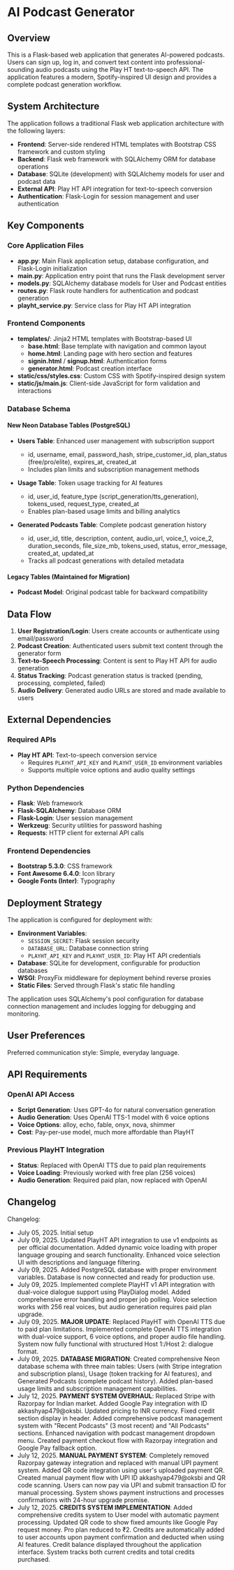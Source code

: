 # AI Podcast Generator

## Overview

This is a Flask-based web application that generates AI-powered podcasts. Users can sign up, log in, and convert text content into professional-sounding audio podcasts using the Play HT text-to-speech API. The application features a modern, Spotify-inspired UI design and provides a complete podcast generation workflow.

## System Architecture

The application follows a traditional Flask web application architecture with the following layers:

- **Frontend**: Server-side rendered HTML templates with Bootstrap CSS framework and custom styling
- **Backend**: Flask web framework with SQLAlchemy ORM for database operations
- **Database**: SQLite (development) with SQLAlchemy models for user and podcast data
- **External API**: Play HT API integration for text-to-speech conversion
- **Authentication**: Flask-Login for session management and user authentication

## Key Components

### Core Application Files
- **app.py**: Main Flask application setup, database configuration, and Flask-Login initialization
- **main.py**: Application entry point that runs the Flask development server
- **models.py**: SQLAlchemy database models for User and Podcast entities
- **routes.py**: Flask route handlers for authentication and podcast generation
- **playht_service.py**: Service class for Play HT API integration

### Frontend Components
- **templates/**: Jinja2 HTML templates with Bootstrap-based UI
  - **base.html**: Base template with navigation and common layout
  - **home.html**: Landing page with hero section and features
  - **signin.html** / **signup.html**: Authentication forms
  - **generator.html**: Podcast creation interface
- **static/css/styles.css**: Custom CSS with Spotify-inspired design system
- **static/js/main.js**: Client-side JavaScript for form validation and interactions

### Database Schema

#### New Neon Database Tables (PostgreSQL)
- **Users Table**: Enhanced user management with subscription support
  - id, username, email, password_hash, stripe_customer_id, plan_status (free/pro/elite), expires_at, created_at
  - Includes plan limits and subscription management methods

- **Usage Table**: Token usage tracking for AI features
  - id, user_id, feature_type (script_generation/tts_generation), tokens_used, request_type, created_at
  - Enables plan-based usage limits and billing analytics

- **Generated Podcasts Table**: Complete podcast generation history
  - id, user_id, title, description, content, audio_url, voice_1, voice_2, duration_seconds, file_size_mb, tokens_used, status, error_message, created_at, updated_at
  - Tracks all podcast generations with detailed metadata

#### Legacy Tables (Maintained for Migration)
- **Podcast Model**: Original podcast table for backward compatibility

## Data Flow

1. **User Registration/Login**: Users create accounts or authenticate using email/password
2. **Podcast Creation**: Authenticated users submit text content through the generator form
3. **Text-to-Speech Processing**: Content is sent to Play HT API for audio generation
4. **Status Tracking**: Podcast generation status is tracked (pending, processing, completed, failed)
5. **Audio Delivery**: Generated audio URLs are stored and made available to users

## External Dependencies

### Required APIs
- **Play HT API**: Text-to-speech conversion service
  - Requires `PLAYHT_API_KEY` and `PLAYHT_USER_ID` environment variables
  - Supports multiple voice options and audio quality settings

### Python Dependencies
- **Flask**: Web framework
- **Flask-SQLAlchemy**: Database ORM
- **Flask-Login**: User session management
- **Werkzeug**: Security utilities for password hashing
- **Requests**: HTTP client for external API calls

### Frontend Dependencies
- **Bootstrap 5.3.0**: CSS framework
- **Font Awesome 6.4.0**: Icon library
- **Google Fonts (Inter)**: Typography

## Deployment Strategy

The application is configured for deployment with:

- **Environment Variables**: 
  - `SESSION_SECRET`: Flask session security
  - `DATABASE_URL`: Database connection string
  - `PLAYHT_API_KEY` and `PLAYHT_USER_ID`: Play HT API credentials
- **Database**: SQLite for development, configurable for production databases
- **WSGI**: ProxyFix middleware for deployment behind reverse proxies
- **Static Files**: Served through Flask's static file handling

The application uses SQLAlchemy's pool configuration for database connection management and includes logging for debugging and monitoring.

## User Preferences

Preferred communication style: Simple, everyday language.

## API Requirements

### OpenAI API Access
- **Script Generation**: Uses GPT-4o for natural conversation generation
- **Audio Generation**: Uses OpenAI TTS-1 model with 6 voice options
- **Voice Options**: alloy, echo, fable, onyx, nova, shimmer
- **Cost**: Pay-per-use model, much more affordable than PlayHT

### Previous PlayHT Integration
- **Status**: Replaced with OpenAI TTS due to paid plan requirements
- **Voice Loading**: Previously worked with free plan (256 voices)
- **Audio Generation**: Required paid plan, now replaced with OpenAI

## Changelog

Changelog:
- July 05, 2025. Initial setup
- July 09, 2025. Updated PlayHT API integration to use v1 endpoints as per official documentation. Added dynamic voice loading with proper language grouping and search functionality. Enhanced voice selection UI with descriptions and language filtering.
- July 09, 2025. Added PostgreSQL database with proper environment variables. Database is now connected and ready for production use.
- July 09, 2025. Implemented complete PlayHT v1 API integration with dual-voice dialogue support using PlayDialog model. Added comprehensive error handling and proper job polling. Voice selection works with 256 real voices, but audio generation requires paid plan upgrade.
- July 09, 2025. **MAJOR UPDATE**: Replaced PlayHT with OpenAI TTS due to paid plan limitations. Implemented complete OpenAI TTS integration with dual-voice support, 6 voice options, and proper audio file handling. System now fully functional with structured Host 1:/Host 2: dialogue format.
- July 09, 2025. **DATABASE MIGRATION**: Created comprehensive Neon database schema with three main tables: Users (with Stripe integration and subscription plans), Usage (token tracking for AI features), and Generated Podcasts (complete podcast history). Added plan-based usage limits and subscription management capabilities.
- July 12, 2025. **PAYMENT SYSTEM OVERHAUL**: Replaced Stripe with Razorpay for Indian market. Added Google Pay integration with ID akkashyap479@oksbi. Updated pricing to INR currency. Fixed credit section display in header. Added comprehensive podcast management system with "Recent Podcasts" (3 most recent) and "All Podcasts" sections. Enhanced navigation with podcast management dropdown menu. Created payment checkout flow with Razorpay integration and Google Pay fallback option.
- July 12, 2025. **MANUAL PAYMENT SYSTEM**: Completely removed Razorpay gateway integration and replaced with manual UPI payment system. Added QR code integration using user's uploaded payment QR. Created manual payment flow with UPI ID akkashyap479@oksbi and QR code scanning. Users can now pay via UPI and submit transaction ID for manual processing. System shows payment instructions and processes confirmations with 24-hour upgrade promise.
- July 12, 2025. **CREDITS SYSTEM IMPLEMENTATION**: Added comprehensive credits system to User model with automatic payment processing. Updated QR code to show fixed amounts like Google Pay request money. Pro plan reduced to ₹2. Credits are automatically added to user accounts upon payment confirmation and deducted when using AI features. Credit balance displayed throughout the application interface. System tracks both current credits and total credits purchased.
